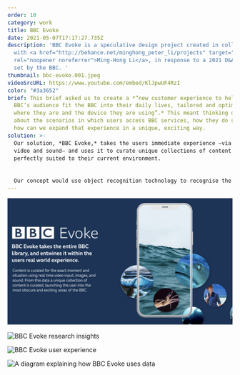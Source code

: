 ```yaml
---
order: 10
category: work
title: BBC Evoke
date: 2021-05-07T17:17:27.735Z
description: 'BBC Evoke is a speculative design project created in collaboration
  with <a href="http://behance.net/minghong_peter_li/projects" target="_blank"
  rel="noopener noreferrer">Ming-Hong Li</a>, in response to a 2021 D&AD brief
  set by the BBC. '
thumbnail: bbc-evoke.001.jpeg
videoSrcURL: https://www.youtube.com/embed/KlJpwUF4RzI
color: "#3a3652"
brief: This brief asked us to create a *“new customer experience to help the
  BBC’s audience fit the BBC into their daily lives, tailored and optimised to
  where they are and the device they are using”.* This meant thinking deeply
  about the scenarios in which users access BBC services, how they do so, and
  how can we expand that experience in a unique, exciting way.
solution: >-
  Our solution, *BBC Evoke,* takes the users immediate experience —via real-time
  video and sound— and uses it to curate unique collections of content that are
  perfectly suited to their current environment. 


  Our concept would use object recognition technology to recognise the users' environment and select BBC content that relates specifically to those observations. This experience is transparent, the user is always given feedback on how their content is being curated, avoiding the need for intrusive data collection.
---
```

![BBC Evoke introduction](bbc-evoke.002.jpeg "BBC Evoke introduction")

![BBC Evoke research insights](/media/bbc-evoke.003.jpeg "BBC Evoke research insights")

![BBC Evoke user experience](/media/bbc-evoke.004.jpeg "BBC Evoke user experience")

![A diagram explaining how BBC Evoke uses data](/media/bbc-evoke.005.jpeg "A diagram explaining how BBC Evoke uses data")